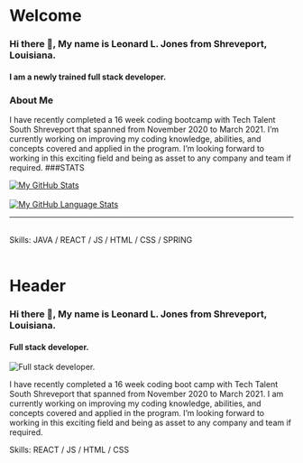 <div class="header">
  <h1>Welcome</h1>
 </div>


###  Hi there 👋, My name is Leonard L. Jones from Shreveport, Louisiana. 
 #### I am a newly trained full stack developer. 
  ### About Me
  
I have recently completed a 16 week coding bootcamp with Tech Talent South Shreveport that spanned from November 2020 to March 2021. I’m currently working on improving my coding knowledge, abilities, and concepts covered and applied in the program. I’m looking forward to working in this exciting field and being as asset to any company and team if required. 
###STATS

[![My GitHub Stats](https://github-readme-stats.vercel.app/api/?username=LLJ3288&count_private=true&theme=tokyonight&showicons=true)]()
<br>
<br>
[![My GitHub Language Stats](https://github-readme-stats.vercel.app/api/top-langs/?username=LLJ3288&langs_count=5&theme=tokyonight)]()

<hr>
<br>
Skills:  JAVA / REACT / JS / HTML / CSS / SPRING


<!--
**LLJ3288/LLJ3288** is a ✨ _special_ ✨ repository because its `README.md` (this file) appears on your GitHub profile.

Here are some ideas to get you started:

- 🔭 I have recently completed a 16 week coding bootcamp with Tech Talent South Shreveport that spanned from November 2020 to March 2021... 
- 🌱 I’m currently working on improving my coding knowledge, abilities, and concepts covered and applied in the program...
- 👯 I’m looking forward to working in this exciting field and being as asset to any company and team if required...
- 📫 How to reach me: ...

- ⚡ Fun fact: ...
-->
<br>
<br>
<div class="header">
  <h1>Header</h1>
</div>

### Hi there 👋, My name is Leonard L. Jones from Shreveport, Louisiana.
#### Full stack developer. 
![Full stack developer. ](https://arturssmirnovs.github.io/github-profile-readme-generator/images/banner.png)

I have recently completed a 16 week coding boot camp with Tech Talent South Shreveport that spanned from November 2020 to March 2021. I am currently working on improving my coding knowledge, abilities, and concepts covered and applied in the program. I’m looking forward to working in this exciting field and being as asset to any company and team if required.

Skills: REACT / JS / HTML / CSS






 


























